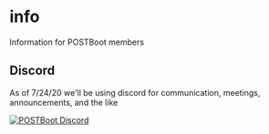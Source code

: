 # info
Information for POSTBoot members

## Discord
As of 7/24/20 we'll be using discord for communication, meetings, announcements, and the like

<!-- The link we want our bower bird to point to -->
[1]: https://discord.gg/GXN9MU7
<!-- The image url we want to use for our img tag source -->
[2]: https://discordapp.com/api/guilds/734505167742959758/widget.png?style=banner2

<!-- 
This will compile to two html nodes:
  Anchor:   [linked item][1]: <a href="1">linked item</a>
  Image:    ![alt text][2]: <img src="2" alt="alt text" />
The image node will be nested inside of the anchor node.
-->
[![POSTBoot Discord][2]][1]
